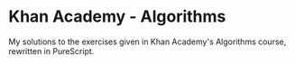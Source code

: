 # Khan Academy - Algorithms
My solutions to the exercises given in Khan Academy's Algorithms course, rewritten in PureScript.
